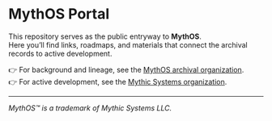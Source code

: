 # MythOS Portal  

This repository serves as the public entryway to **MythOS**.  
Here you’ll find links, roadmaps, and materials that connect the archival records to active development.  

👉 For background and lineage, see the [MythOS archival organization](https://github.com/Myth-OS).  
👉 For active development, see the [Mythic Systems organization](https://github.com/MythicSystems).  

---
*MythOS™ is a trademark of Mythic Systems LLC.*
